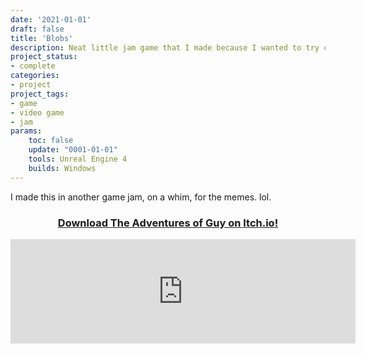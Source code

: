 ```yaml
---
date: '2021-01-01'
draft: false
title: 'Blobs'
description: Neat little jam game that I made because I wanted to try controlling two characters.
project_status: 
- complete 
categories:
- project
project_tags:
- game
- video game
- jam
params:
    toc: false
    update: "0001-01-01" 
    tools: Unreal Engine 4
    builds: Windows
---
```


I made this in another game jam, on a whim, for the memes. lol. 

<div class="itch-button">
            <h3>
                <center><a href="https://meme8383.itch.io/adventuresofguy" target="_blank">Download The Adventures of Guy on
                    Itch.io!</a></center>
            </h3>
            </div>

<iframe class="itch-iframe" frameborder="0" src="https://itch.io/embed/703362?linkback=true&amp;bg_color=222222&amp;fg_color=eeeeee&amp;border_color=363636" width="552" height="167">
            <a href="https://meme8383.itch.io/adventuresofguy" target="_blank">
                The Adventures of Guy by meme8383, Fireye
            </a>
            </iframe>
